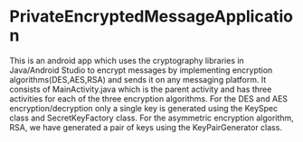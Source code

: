 # PrivateEncryptedMessageApplication
This is an android app which uses the cryptography libraries in Java/Android Studio to encrypt messages by implementing encryption algorithms(DES,AES,RSA) and sends it on any messaging platform.
It consists of MainActivity.java which is the parent activity and has three activities for each of the three encryption algorithms.
For the DES and AES encryption/decryption only a single key is generated using the KeySpec class and SecretKeyFactory class.
For the asymmetric encryption algorithm, RSA, we have generated a pair of keys using the KeyPairGenerator class.
